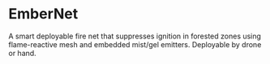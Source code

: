 # EmberNet

A smart deployable fire net that suppresses ignition in forested zones using flame-reactive mesh and embedded mist/gel emitters. Deployable by drone or hand.
